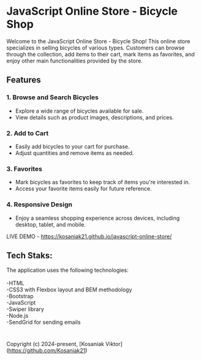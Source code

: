 # JavaScript Online Store - Bicycle Shop

Welcome to the JavaScript Online Store - Bicycle Shop! This online store specializes in selling bicycles of various types. Customers can browse through the collection, add items to their cart, mark items as favorites, and enjoy other main functionalities provided by the store.

## Features

### 1. Browse and Search Bicycles

- Explore a wide range of bicycles available for sale.
- View details such as product images, descriptions, and prices.

### 2. Add to Cart

- Easily add bicycles to your cart for purchase.
- Adjust quantities and remove items as needed.

### 3. Favorites

- Mark bicycles as favorites to keep track of items you're interested in.
- Access your favorite items easily for future reference.

### 4. Responsive Design

- Enjoy a seamless shopping experience across devices, including desktop, tablet, and mobile.

LIVE DEMO - https://kosaniak21.github.io/javascript-online-store/

## Tech Staks:

The application uses the following technologies:<br />
<br />-HTML
<br />-CSS3 with Flexbox layout and BEM methodology
<br />-Bootstrap
<br />-JavaScript
<br />-Swiper library
<br />-Node.js
<br />-SendGrid for sending emails

<div><h1></h1></div>

Copyright (c) 2024-present, [Kosaniak Viktor] (https://github.com/Kosaniak21)
